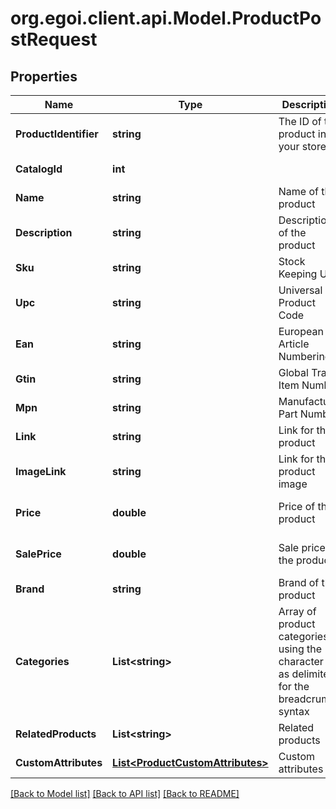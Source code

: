 
# org.egoi.client.api.Model.ProductPostRequest

## Properties

Name | Type | Description | Notes
------------ | ------------- | ------------- | -------------
**ProductIdentifier** | **string** | The ID of the product in your store | 
**CatalogId** | **int** |  | [optional] [readonly] 
**Name** | **string** | Name of the product | 
**Description** | **string** | Description of the product | [optional] 
**Sku** | **string** | Stock Keeping Unit | [optional] 
**Upc** | **string** | Universal Product Code | [optional] 
**Ean** | **string** | European Article Numbering | [optional] 
**Gtin** | **string** | Global Trade Item Number | [optional] 
**Mpn** | **string** | Manufacturer Part Number | [optional] 
**Link** | **string** | Link for the product | [optional] 
**ImageLink** | **string** | Link for the product image | [optional] 
**Price** | **double** | Price of the product | [optional] [default to 0D]
**SalePrice** | **double** | Sale price of the product | [optional] [default to 0D]
**Brand** | **string** | Brand of the product | [optional] 
**Categories** | **List&lt;string&gt;** | Array of product categories, using the character &#39;&gt;&#39; as delimiter for the breadcrumb                                 syntax | [optional] 
**RelatedProducts** | **List&lt;string&gt;** | Related products | [optional] 
**CustomAttributes** | [**List&lt;ProductCustomAttributes&gt;**](ProductCustomAttributes.md) | Custom attributes | [optional] 

[[Back to Model list]](../README.md#documentation-for-models)
[[Back to API list]](../README.md#documentation-for-api-endpoints)
[[Back to README]](../README.md)

